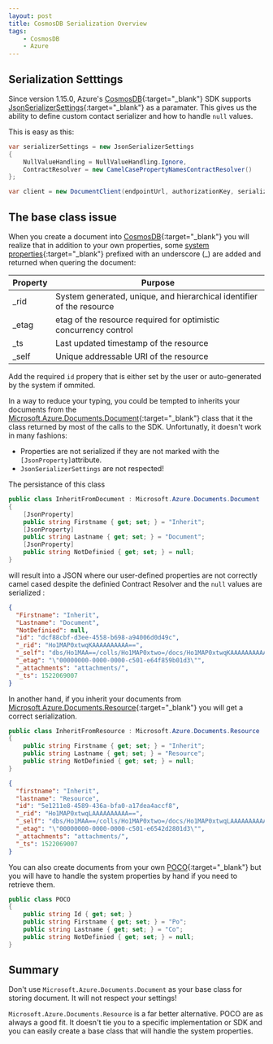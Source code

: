 ```yaml
---
layout: post
title: CosmosDB Serialization Overview 
tags:
    - CosmosDB
    - Azure
---
```


## Serialization Setttings

Since version 1.15.0, Azure's [CosmosDB](https://azure.microsoft.com/en-us/services/cosmos-db/){:target="_blank"} SDK supports [JsonSerializerSettings](https://www.newtonsoft.com/json/help/html/T_Newtonsoft_Json_JsonSerializerSettings.htm){:target="_blank"} as a paramater. This gives us the ability to define custom contact serializer and how to handle ```null``` values.

This is easy as this:

```csharp
var serializerSettings = new JsonSerializerSettings
{
    NullValueHandling = NullValueHandling.Ignore,
    ContractResolver = new CamelCasePropertyNamesContractResolver()	
};

var client = new DocumentClient(endpointUrl, authorizationKey, serializerSettings);
```

## The base class issue

When you create a document into [CosmosDB](https://azure.microsoft.com/en-us/services/cosmos-db/){:target="_blank"} you will realize that in addition to your own properties, some [system properties](https://docs.microsoft.com/en-us/azure/cosmos-db/sql-api-resources#system-vs-user-defined-resources){:target="_blank"} prefixed with an underscore (\_) are added and returned when quering the document:

| Property | Purpose 
| --- | --- 
| _rid  | System generated, unique, and hierarchical identifier of the resource
| _etag | etag of the resource required for optimistic concurrency control
| _ts  | Last updated timestamp of the resource
| _self  | Unique addressable URI of the resource

Add the required ```id``` propery that is either set by the user or auto-generated by the system if ommited.

In a way to reduce your typing, you could be tempted to inherits your documents  from the [Microsoft.Azure.Documents.Document](https://docs.microsoft.com/en-us/dotnet/api/microsoft.azure.documents.document?view=azure-dotnet){:target="_blank"} class that it the class returned by most of the calls to the SDK. Unfortunatly, it doesn't work in many fashions: 

- Properties are not serialized if they are not marked with the ```[JsonProperty]```attribute.
- ```JsonSerializerSettings``` are not respected!

The persistance of this class 

```csharp
public class InheritFromDocument : Microsoft.Azure.Documents.Document
{
    [JsonProperty] 
    public string Firstname { get; set; } = "Inherit";
    [JsonProperty]
    public string Lastname { get; set; } = "Document";
    [JsonProperty]
    public string NotDefinied { get; set; } = null;
}
```

will result into a JSON where our user-defined properties are not correctly camel cased despite the definied Contract Resolver and the ```null``` values are serialized :
 
```json
{
  "Firstname": "Inherit",
  "Lastname": "Document",
  "NotDefinied": null,
  "id": "dcf88cbf-d3ee-4558-b698-a94006d0d49c",
  "_rid": "Ho1MAP0xtwqKAAAAAAAAAA==",
  "_self": "dbs/Ho1MAA==/colls/Ho1MAP0xtwo=/docs/Ho1MAP0xtwqKAAAAAAAAAA==/",
  "_etag": "\"00000000-0000-0000-c501-e64f859b01d3\"",
  "_attachments": "attachments/",
  "_ts": 1522069007
}
```

In another hand, if you inherit your documents from [Microsoft.Azure.Documents.Resource](https://docs.microsoft.com/en-us/dotnet/api/microsoft.azure.documents.resource?view=azure-dotnet){:target="_blank"} you will get a correct serialization.

```csharp
public class InheritFromResource : Microsoft.Azure.Documents.Resource
{
    public string Firstname { get; set; } = "Inherit";
    public string Lastname { get; set; } = "Resource";
    public string NotDefinied { get; set; } = null;
}
``` 
```json
{
  "firstname": "Inherit",
  "lastname": "Resource",
  "id": "5e1211e8-4589-436a-bfa0-a17dea4accf8",
  "_rid": "Ho1MAP0xtwqLAAAAAAAAAA==",
  "_self": "dbs/Ho1MAA==/colls/Ho1MAP0xtwo=/docs/Ho1MAP0xtwqLAAAAAAAAAA==/",
  "_etag": "\"00000000-0000-0000-c501-e6542d2801d3\"",
  "_attachments": "attachments/",
  "_ts": 1522069007
}
```

You can also create documents from your own [POCO](https://en.wikipedia.org/wiki/Plain_old_CLR_object){:target="_blank"} but you will have to handle the system properties by hand if you need to retrieve them.

```csharp
public class POCO 
{
    public string Id { get; set; }
    public string Firstname { get; set; } = "Po";
    public string Lastname { get; set; } = "Co";
    public string NotDefinied { get; set; } = null;
}
```

## Summary

Don't use ```Microsoft.Azure.Documents.Document``` as your base class for storing document. It will not respect your settings! 

```Microsoft.Azure.Documents.Resource``` is a far better alternative. POCO are as always a good fit. It doesn't tie you to a specific implementation or SDK and you can easily create a base class that will handle the system properties.   